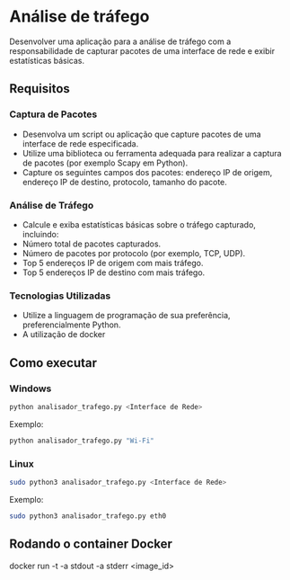 # Análise de tráfego

Desenvolver uma aplicação para a análise de tráfego com a responsabilidade de capturar pacotes de
uma interface de rede e exibir estatísticas básicas.

## Requisitos

### Captura de Pacotes
- Desenvolva um script ou aplicação que capture pacotes de uma interface de rede
especificada.
- Utilize uma biblioteca ou ferramenta adequada para realizar a captura de pacotes (por
exemplo Scapy em Python).
- Capture os seguintes campos dos pacotes: endereço IP de origem, endereço IP de destino,
protocolo, tamanho do pacote.

### Análise de Tráfego
- Calcule e exiba estatísticas básicas sobre o tráfego capturado, incluindo:
- Número total de pacotes capturados.
-  Número de pacotes por protocolo (por exemplo, TCP, UDP).
- Top 5 endereços IP de origem com mais tráfego.
- Top 5 endereços IP de destino com mais tráfego.

### Tecnologias Utilizadas
- Utilize a linguagem de programação de sua preferência, preferencialmente Python.
- A utilização de docker

## Como executar

### Windows
```bash
python analisador_trafego.py <Interface de Rede>
```
Exemplo: 
```bash
python analisador_trafego.py "Wi-Fi"
```

### Linux
```bash
sudo python3 analisador_trafego.py <Interface de Rede>
```
Exemplo: 
```bash
sudo python3 analisador_trafego.py eth0
```

## Rodando o container Docker
docker run -t -a stdout -a stderr <image_id>